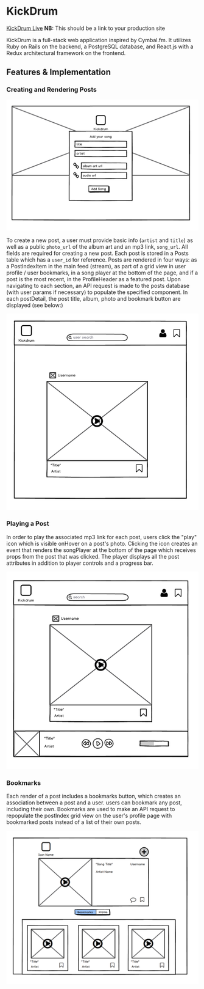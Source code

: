 # KickDrum

[KickDrum Live][heroku] **NB:** This should be a link to your production site

[heroku]: https://trello.com/b/2JSmUvDF/kickdrum

KickDrum is a full-stack web application inspired by Cymbal.fm.  It utilizes Ruby on Rails on the backend, a PostgreSQL database, and React.js with a Redux architectural framework on the frontend.  

## Features & Implementation



### Creating and Rendering Posts



  ![image of post-form](wireframes/Create.png)

  To create a new post, a user must provide basic info (`artist` and `title`) as well as a public `photo_url` of the album art and an mp3 link, `song_url`. All fields are required for creating a new post. Each post is stored in a Posts table which has a `user_id` for reference. Posts are rendered in four ways: as a PostIndexItem in the main feed (stream), as part of a grid view in user profile / user bookmarks, in a song player at the bottom of the page, and if a post is the most recent, in the ProfileHeader as a featured post. Upon navigating to each section, an API request is made to the posts database (with user params if necessary) to populate the specified component. In each postDetail, the post title, album, photo and bookmark button are displayed (see below:)

  ![image of postIndexItem](wireframes/Feed.png)


### Playing a Post

  In order to play the associated mp3 link for each post, users click the "play" icon which is visible onHover on a post's photo. Clicking the icon creates an event that renders the songPlayer at the bottom of the page which receives props from the post that was clicked. The player displays all the post attributes in addition to player controls and a progress bar.

  ![image of player at bottom of page](wireframes/Player.png)


### Bookmarks

Each render of a post includes a bookmarks button, which creates an association between a post and a user. users can bookmark any post, including their own. Bookmarks are used to make an API request to repopulate the postIndex grid view on the user's profile page with bookmarked posts instead of a list of their own posts.

![image of profile with bookmarks tab](wireframes/Profile.png)
